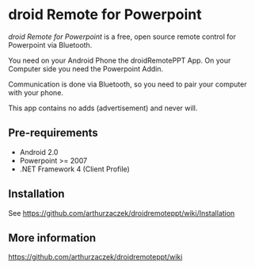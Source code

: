 droid Remote for Powerpoint
===========================

*droid Remote for Powerpoint* is a free, open source remote control 
for Powerpoint via Bluetooth.

You need on your Android Phone the droidRemotePPT App. 
On your Computer side you need the Powerpoint Addin.

Communication is done via Bluetooth, so you need to pair your 
computer with your phone.

This app contains no adds (advertisement) and never will.

## Pre-requirements

* Android 2.0
* Powerpoint >= 2007
* .NET Framework 4 (Client Profile)

## Installation

See https://github.com/arthurzaczek/droidremoteppt/wiki/Installation

## More information

https://github.com/arthurzaczek/droidremoteppt/wiki

